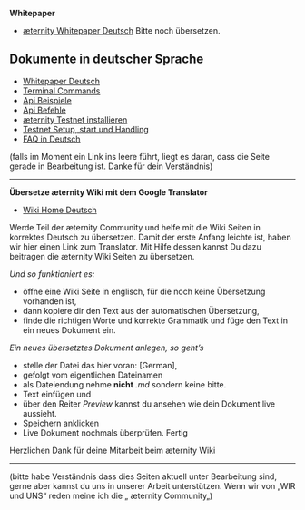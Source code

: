 **Whitepaper**
* [æternity Whitepaper Deutsch](https://github.com/aeternity/wiki/wiki/%5BGerman%5D-White-Paper)
  Bitte noch übersetzen.

## Dokumente in deutscher Sprache

- [Whitepaper Deutsch](Whitepaper_Deutsch)
- [Terminal Commands]([GERMAN]Terminal-interface-commands)
- [Api Beispiele]([GERMAN]API-Examples)
- [Api Befehle]([GERMAN]API-Commands)
- [æternity Testnet installieren]([German]-install-æternity-Testnet)
- [Testnet Setup, start und Handling]([German]-Testnet-setup-start-and-use)
- [FAQ in Deutsch]([German]-Frequently-Asked-Questions)

(falls im Moment ein Link ins leere führt, liegt es daran, dass die
Seite gerade in Bearbeitung ist. Danke für dein Verständnis)

***

**Übersetze æternity Wiki mit dem Google Translator**
* [Wiki Home Deutsch](https://translate.google.com/translate?sl=en&tl=de&u=https://github.com/aeternity/wiki/wiki/)

Werde Teil der æternity Community und helfe mit die Wiki Seiten in
korrektes Deutsch zu übersetzen. Damit der erste Anfang leichte ist,
haben wir hier einen Link zum Translator. Mit Hilfe dessen kannst Du
dazu beitragen die æternity Wiki Seiten zu übersetzen.

_Und so funktioniert es:_

* öffne eine Wiki Seite in englisch, für die noch keine Übersetzung
  vorhanden ist,
* dann kopiere dir den Text aus der automatischen Übersetzung,
* finde die richtigen Worte und korrekte Grammatik und füge den Text in
  ein neues Dokument ein.

_Ein neues übersetztes Dokument anlegen, so geht’s_
* stelle der Datei das hier voran: [German],
* gefolgt vom eigentlichen Dateinamen
* als Dateiendung nehme **nicht** _.md_ sondern keine bitte.
* Text einfügen und
* über den Reiter _Preview_ kannst du ansehen wie dein Dokument live
  aussieht.
* Speichern anklicken
* Live Dokument nochmals überprüfen. Fertig

Herzlichen Dank für deine Mitarbeit beim æternity Wiki

***

(bitte habe Verständnis dass dies Seiten aktuell unter Bearbeitung sind,
gerne aber kannst du uns in unserer Arbeit unterstützen. Wenn wir von
„WIR und UNS“ reden meine ich die „ æternity Community„)
